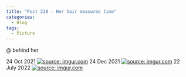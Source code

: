 ```yaml
---
title: "Post 228 - Her hair measures time"
categories:
  - Blog
tags:
  - Picture
---
```


@ behind her

24 Oct 2021
<a href="https://imgur.com/gErAUCG"><img src="https://i.imgur.com/gErAUCG.jpg" title="source: imgur.com" /></a>
24 Dec 2021
<a href="https://imgur.com/WWcroRR"><img src="https://i.imgur.com/WWcroRR.jpg" title="source: imgur.com" /></a>
22 July 2022
<a href="https://imgur.com/ijNbZaS"><img src="https://i.imgur.com/ijNbZaS.jpg" title="source: imgur.com" /></a>


<script src="https://utteranc.es/client.js"
        repo="serendipityinlife/serendipityinlife.github.io"
        issue-term="pathname"
        theme="github-light"
        crossorigin="anonymous"
        async>
</script>
